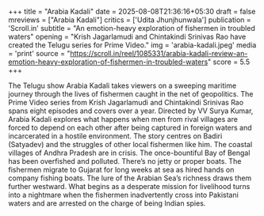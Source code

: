 +++
title = "Arabia Kadali"
date = 2025-08-08T21:36:16+05:30
draft = false
mreviews = ["Arabia Kadali"]
critics = ['Udita Jhunjhunwala']
publication = 'Scroll.in'
subtitle = "An emotion-heavy exploration of fishermen in troubled waters"
opening = "Krish Jagarlamudi and Chintakindi Srinivas Rao have created the Telugu series for Prime Video."
img = 'arabia-kadali.jpeg'
media = 'print'
source = "https://scroll.in/reel/1085331/arabia-kadali-review-an-emotion-heavy-exploration-of-fishermen-in-troubled-waters"
score = 5.5
+++

The Telugu show Arabia Kadali takes viewers on a sweeping maritime journey through the lives of fishermen caught in the net of geopolitics. The Prime Video series from Krish Jagarlamudi and Chintakindi Srinivas Rao spans eight episodes and covers over a year. Directed by VV Surya Kumar, Arabia Kadali explores what happens when men from rival villages are forced to depend on each other after being captured in foreign waters and incarcerated in a hostile environment. The story centres on Badiri (Satyadev) and the struggles of other local fishermen like him. The coastal villages of Andhra Pradesh are in crisis. The once-bountiful Bay of Bengal has been overfished and polluted. There’s no jetty or proper boats. The fishermen migrate to Gujarat for long weeks at sea as hired hands on company fishing boats. The lure of the Arabian Sea’s richness draws them further westward. What begins as a desperate mission for livelihood turns into a nightmare when the fishermen inadvertently cross into Pakistani waters and are arrested on the charge of being Indian spies.
